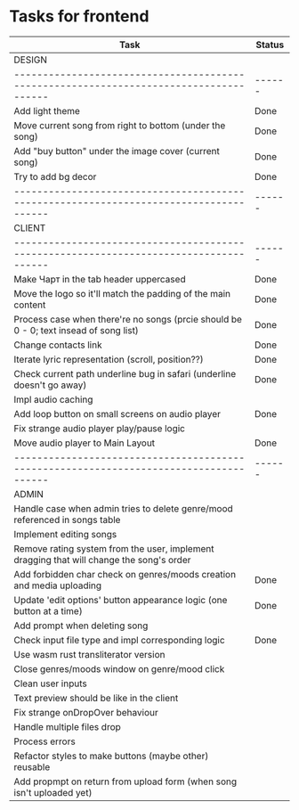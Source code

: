 # Tasks for frontend

| Task                                                                                     | Status |
| ---------------------------------------------------------------------------------------- | ------ |
| DESIGN                                                                                   |        |
| --------------------------------------------------------------------------------------   | ------ |
| Add light theme                                                                          | Done   |
| Move current song from right to bottom (under the song)                                  | Done   |
| Add "buy button" under the image cover (current song)                                    | Done   |
| Try to add bg decor                                                                      | Done   |
| --------------------------------------------------------------------------------------   | ------ |
| CLIENT                                                                                   |        |
| --------------------------------------------------------------------------------------   | ------ |
| Make Чарт in the tab header uppercased                                                   | Done   |
| Move the logo so it'll match the padding of the main content                             | Done   |
| Process case when there're no songs (prcie should be 0 - 0; text insead of song list)    | Done   |
| Change contacts link                                                                     | Done   |
| Iterate lyric representation (scroll, position??)                                        | Done   |
| Check current path underline bug in safari (underline doesn't go away)                   | Done   |
| Impl audio caching                                                                       |        |
| Add loop button on small screens on audio player                                         | Done   |
| Fix strange audio player play/pause logic                                                |        |
| Move audio player to Main Layout                                                         | Done   |
| --------------------------------------------------------------------------------------   | ------ |
| ADMIN                                                                                    |        |
| Handle case when admin tries to delete genre/mood referenced in songs table              |        |
| Implement editing songs                                                                  |        |
| Remove rating system from the user, implement dragging that will change the song's order |        |
| Add forbidden char check on genres/moods creation and media uploading                    | Done   |
| Update 'edit options' button appearance logic (one button at a time)                     | Done   |
| Add prompt when deleting song                                                            |        |
| Check input file type and impl corresponding logic                                       | Done   |
| Use wasm rust transliterator version                                                     |        |
| Close genres/moods window on genre/mood click                                            |        |
| Clean user inputs                                                                        |        |
| Text preview should be like in the client                                                |        |
| Fix strange onDropOver behaviour                                                         |        |
| Handle multiple files drop                                                               |        |
| Process errors                                                                           |        |
| Refactor styles to make buttons (maybe other) reusable                                   |        |
| Add propmpt on return from upload form (when song isn't uploaded yet)                    |        |
